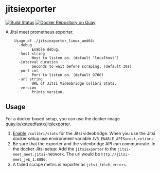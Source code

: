# jitsiexporter

[![Build Status](https://cloud.drone.io/api/badges/xsteadfastx/jitsiexporter/status.svg)](https://cloud.drone.io/xsteadfastx/jitsiexporter)
[![Docker Repository on Quay](https://quay.io/repository/xsteadfastx/jitsiexporter/status "Docker Repository on Quay")](https://quay.io/repository/xsteadfastx/jitsiexporter)

A Jitsi meet prometheus exporter.

        Usage of ./jitsiexporter_linux_amd64:
          -debug
                Enable debug.
          -host string
                Host to listen on. (default "localhost")
          -interval duration
                Seconds to wait before scraping. (default 30s)
          -port int
                Port to listen on. (default 9700)
          -url string
                URL of Jitsi Videobridge Colibri Stats.
          -version
                Prints version.

## Usage

For a docker based setup, you can use the docker image [quay.io/xsteadfastx/jitsiexporter](https://quay.io/repository/xsteadfastx/jitsiexporter).

1. [Enable](https://github.com/jitsi/jitsi-videobridge/blob/master/doc/statistics.md) `/colibri/stats` for the Jitsi videobridge. When you use the Jitsi docker setup use environment variable `JVB_ENABLE_APIS=rest,colibri`.
2. Be sure that the exporter and the videobridge API can communicate. In the docker Jitsi setup: Add the `jitsiexporter` to the `jitsi-meet_meet.jitsi`-network. The url would be `http://jitsi-meet_jvb_1:8080`.
3. A failed scrape metric is exporter as `jitsi_fetch_errors`.
